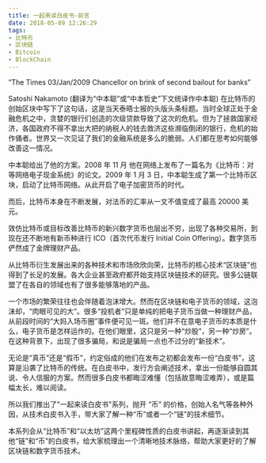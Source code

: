 ```yaml
---
title: 一起来读白皮书-前言
date: 2018-05-09 12:26:29
tags: 
- 比特币
- 区块链
- Bitcoin
- BlockChain
---
```



“The Times 03/Jan/2009 Chancellor on brink of second bailout for banks” 

Satoshi Nakamoto (翻译为“中本聪”或“中本哲史”下文统译作中本聪) 在比特币的创始区块中写下了这句话，这是当天泰晤士报的头版头条标题。当时全球正处于金融危机之中，贪婪的银行们创造的次级贷款导致了这次的危机。但为了拯救国家经济，各国政府不得不拿出大把的纳税人的钱去救济这些濒临倒闭的银行，危机的始作俑者。世界又一次见证了我们的金融系统是多么的脆弱。人们都在思考如何能够改善这一情况。

中本聪给出了他的方案。2008 年 11 月 他在网络上发布了一篇名为《比特币：对等网络电子现金系统》的论文。2009 年 1 月 3 日，中本聪生成了第一个比特币区块，启动了比特币网络。从此开启了电子加密货币的时代。

而后，比特币本身在不断发展，对法币的汇率从一文不值变成了最高 20000 美元。

效仿比特币或目标改善比特币的新兴数字货币也层出不穷，出现了各种交易所，到现在还不断地有新币种进行 ICO（首次代币发行 Initial Coin Offering）。数字货币俨然成了金牌理财产品。

从比特币衍生发展出来的各种技术和市场欣欣向荣，比特币的核心技术“区块链”也得到了长足的发展。各大企业甚至政府都开始支持区块链技术的研究。很多公链联盟了在各自的领域也有了很多能够落地的产品。

一个市场的繁荣往往也会伴随着泡沫增大。然而在区块链和电子货币的领域，这泡沫却，“肉眼可见的大”。很多“投机者”只是单纯的把电子货币当做一种理财产品，从前段时间的“大妈入场币圈”事件便可见一斑。他们并不在意电子货币的本质是什么，电子货币是怎样运作的。在他们眼里，这只是另一种“炒股”，另一种“炒房”。在这种背景下，出现了很多骗局，和说是骗局一点也不过分的“新技术”。

无论是“真币”还是“假币”，约定俗成的他们在发布之初都会发布一份“白皮书”，这算是沿袭了比特币的传统。在白皮书中，发行方会阐述技术，拿出一份能够自圆其说、令人信服的方案。然而很多白皮书都晦涩难懂（包括故意晦涩难弄），或是篇幅太长，难以阅读。

所以我们推出了"一起来读白皮书"系列，抛开 “币” 的价格，创始人名气等各种外因，从技术白皮书入手，带大家了解一种“币”或者一个“链”的技术细节。

本系列会从“比特币”和“以太坊”这两个里程碑性质的白皮书讲起，再逐渐读到其他“链”和“币”的白皮书，给大家梳理出一个清晰地技术脉络，帮助大家更好的了解区块链和数字货币技术。
